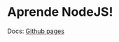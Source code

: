 # Aprende NodeJS!

Docs: [Github pages](https://oneasteriskone.github.io/aprende_nodejs/index.html)
